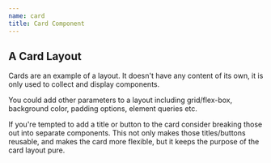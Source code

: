 ```yaml
---
name: card
title: Card Component
---
```


## A Card Layout

Cards are an example of a layout. It doesn't have any content of its own, it is only used to collect and display components.

You could add other parameters to a layout including grid/flex-box, background color, padding options, element queries etc.

If you're tempted to add a title or button to the card consider breaking those out into separate components. This not only makes those titles/buttons reusable, and makes the card more flexible, but it keeps the purpose of the card layout pure.
